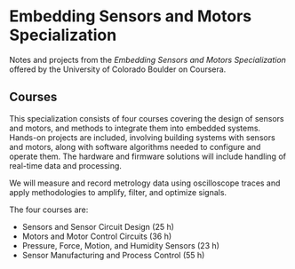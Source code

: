 # Embedding Sensors and Motors Specialization

Notes and projects from the *Embedding Sensors and Motors Specialization* offered by the University of Colorado Boulder on Coursera.

## Courses

This specialization consists of four courses covering the design of sensors and motors, 
and methods to integrate them into embedded systems. Hands-on projects are included, 
involving building systems with sensors and motors, along with software algorithms 
needed to configure and operate them. The hardware and firmware solutions will include 
handling of real-time data and processing.

We will measure and record metrology data using oscilloscope traces and apply methodologies 
to amplify, filter, and optimize signals.

The four courses are:  
  - Sensors and Sensor Circuit Design (25 h)  
  - Motors and Motor Control Circuits (36 h)  
  - Pressure, Force, Motion, and Humidity Sensors (23 h)  
  - Sensor Manufacturing and Process Control (55 h)  
